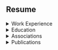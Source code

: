 
## Resume


<details><summary>Work Experience</summary><p>

<details><summary>Nationwide Insurance - [7/21/2014 - Current]</summary><p>

     * Consultant - Project Architect (11/20/17 - Current)
     * Consultant - Engineering (1/1/15 - 11/20/17)
     * Consultant - Run Operations (7/21/14 - 1/1/15)
</p></details> 

<details><summary>Dedicated Technologies, Inc - [12/01/2013 - 07/21/2014]</summary><p>

     * Consultant - SQL DBA
</p></details>

<details><summary>Nationwide Energy Partners - [7/01/2013 - 12/01/2013]</summary><p>

     * SQL DBA and Developer
</p></details>

<details><summary>Manley Deas Kochalski, LLC - [5/01/2012 - 7/01/2013]</summary><p>

     * Senior Database Administrator
</p></details>

<details><summary>Columbus Bureau of Credit Columbus - [2/01/2011 - 5/01/2012]</summary><p>

     * Database Administrator
</p></details>

<details><summary>Travis Central Appraisal District - [8/01/2010 - 2/01/2011]</summary><p>

     * Database Analyst
</p></details>

<details><summary>ScanData Systems,Inc - [1/01/2006 - 7/01/2010]</summary><p>

     * Logistician and Database Administrator
</p></details>

<details><summary>The Ohio State University - [1/01/2003 - 1/01/2004]</summary><p>

     * Instructor
       * Introduction to Physical Anthropology and Cultural Anthropology 
         * 2003 Fall & Winter Quarter 2004 Spring Quarter
</p></details>

<details><summary>Weller & Associates - [1/01/2001 -  1/01/2006]</summary><p>

     * Principal Investigator
       * Supervised archaeological field crews and conduct extensive archaeological fieldwork and analysis
       * Completed comprehensive surveys, testing, and data recovery projects
</p></details>

<details><summary>The United States Senate - [1/01/1995]</summary><p>

      * Intern
        * The U.S. Senator from Maryland, Barbara Mikulski
          * Attending hearings
          * Writing issue briefs
          * Acquiring research materials for the legislative staff
          * Clerical duties    
</p></details>
</p></details>          
          
<details><summary>Education</summary><p>          

The Ohio State University 
* 2004
  * Masters of Arts [MA]
    * Specialization
      * Physical Anthropology [Osteology]
* 2001 
  * Majors
    * Criminology
    * Criminology
  * Minors
    * Sociology
</p></details>      

<details><summary>Associations</summary><p>    

* Membership
  * SQL PASS 
</p></details> 

<details><summary>Publications</summary><p>   

  * Dental Deformation
    * Agency: The U.S. Air Force
      * Internal paper utilized for instruction ... this is not an open publication
</p></details>
